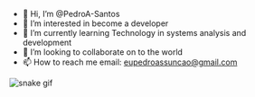 - 👋 Hi, I’m @PedroA-Santos
- 👀 I’m interested in become a developer
- 🌱 I’m currently learning Technology in systems analysis and development
- 💞️ I’m looking to collaborate on to the world
- 📫 How to reach me email: eupedroassuncao@gmail.com

<!---
PedroA-Santos/PedroA-Santos is a ✨ special ✨ repository because its `README.md` (this file) appears on your GitHub profile.
You can click the Preview link to take a look at your changes.
--->
![snake gif](https://github.com/PedroA-Santos/PedroA-Santos/blob/output/github-contribution-grid-snake-dark.svg)
